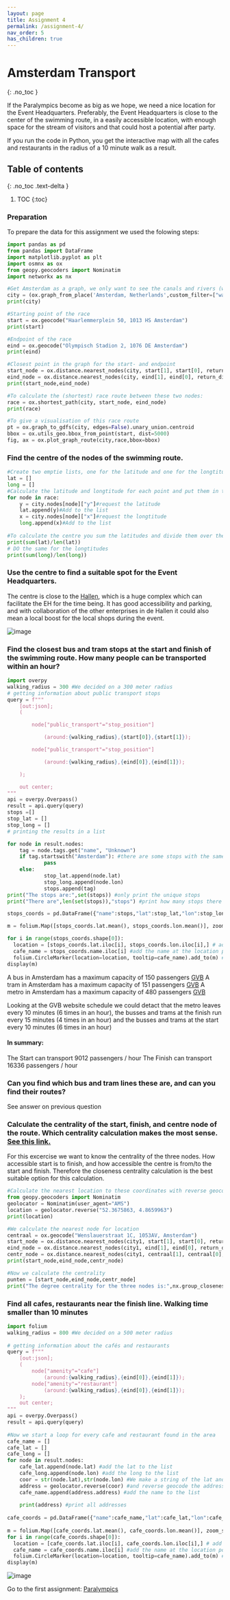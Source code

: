 ```yaml
---
layout: page
title: Assignment 4
permalink: /assignment-4/
nav_order: 5
has_children: true
---
```


# Amsterdam Transport
{: .no_toc }

If the Paralympics become as big as we hope, we need a nice location for the Event Headquarters. Preferably, the Event Headquarters is close to the center of the swimming route, in a easily accessible location, with enough space for the stream of visitors and that could host a potential after party. 

If you run the code in Python, you get the interactive map with all the cafes and restaurants in the radius of a 10 minute walk as a result.

## Table of contents
{: .no_toc .text-delta }

1. TOC
{:toc}

### Preparation

To prepare the data for this assignment we used the folowing steps:

``` python
import pandas as pd 
from pandas import DataFrame 
import matplotlib.pyplot as plt 
import osmnx as ox 
from geopy.geocoders import Nominatim 
import networkx as nx 

#Get Amsterdam as a graph, we only want to see the canals and rivers (waterways)
city = (ox.graph_from_place('Amsterdam, Netherlands',custom_filter=["waterway"])) 
print(city) 
```
```python
#Starting point of the race
start = ox.geocode("Haarlemmerplein 50, 1013 HS Amsterdam") 
print(start) 
```
```python
#Endpoint of the race
eind = ox.geocode("Olympisch Stadion 2, 1076 DE Amsterdam") 
print(eind) 
```

```python
#Closest point in the graph for the start- and endpoint 
start_node = ox.distance.nearest_nodes(city, start[1], start[0], return_dist=False) 
eind_node = ox.distance.nearest_nodes(city, eind[1], eind[0], return_dist=False) 
print(start_node,eind_node)
```

```python
#To calculate the (shortest) race route between these two nodes:
race = ox.shortest_path(city, start_node, eind_node) 
print(race)
```

```python
#To give a visualisation of this race route
pt = ox.graph_to_gdfs(city, edges=False).unary_union.centroid 
bbox = ox.utils_geo.bbox_from_point(start, dist=5000) 
fig, ax = ox.plot_graph_route(city,race,bbox=bbox)
```

### Find the centre of the nodes of the swimming route.

```python
#Create two emptie lists, one for the latitude and one for the longtitude:
lat = [] 
long = [] 
#Calculate the latitude and longtitude for each point and put them in the corresponding list:
for node in race: 
    y = city.nodes[node]["y"]#request the latitude
    lat.append(y)#Add to the list
    x = city.nodes[node]["x"]#request the longtitude
    long.append(x)#Add to the list
  
#To calculate the centre you sum the latitudes and divide them over the amount of points (calculate the average). 
print(sum(lat)/len(lat)) 
# DO the same for the longtitudes
print(sum(long)/len(long))
```

### Use the centre to find a suitable spot for the Event Headquarters.

The centre is close to the [Hallen](https://www.iamsterdam.com/uit/agenda/nachtleven/clubbing/de-hallen-amsterdam), which is a huge complex which can facilitate the EH for the time being. It has good accessibility and parking, and with collaboration of the other enterprises in de Hallen it could also mean a local boost for the local shops during the event. 

![image](https://github.com/iepebouw/data1/assets/144791642/3f5b4e56-3d4c-47a6-8bcb-d34e90ee1dc2)


### Find the closest bus and tram stops at the start and finish of the swimming route. How many people can be transported within an hour?

```python
import overpy 
walking_radius = 300 #We decided on a 300 meter radius 
# getting information about public transport stops 
query = f""" 
    [out:json]; 
    ( 

        node["public_transport"="stop_position"] 

            (around:{walking_radius},{start[0]},{start[1]}); 

        node["public_transport"="stop_position"] 

            (around:{walking_radius},{eind[0]},{eind[1]}); 

    ); 

    out center; 
""" 
api = overpy.Overpass() 
result = api.query(query) 
stops =[] 
stop_lat = []  
stop_long = []  
# printing the results in a list 

for node in result.nodes: 
    tag = node.tags.get("name", "Unknown") 
    if tag.startswith("Amsterdam"): #there are some stops with the same name but with Amsterdam in front of it, so this if-statement skips those stops 
            pass 
    else: 
            stop_lat.append(node.lat) 
            stop_long.append(node.lon) 
            stops.append(tag) 
print("The stops are:",set(stops)) #only print the unique stops 
print("There are",len(set(stops)),"stops") #print how many stops there are 

stops_coords = pd.DataFrame({"name":stops,"lat":stop_lat,"lon":stop_long}) #make a new dataframe with the stops information  

m = folium.Map([stops_coords.lat.mean(), stops_coords.lon.mean()], zoom_start=13,tiles="Cartodbdark_matter") #create a map  

for i in range(stops_coords.shape[0]):  
  location = [stops_coords.lat.iloc[i], stops_coords.lon.iloc[i],] # add the locations  
  cafe_name = stops_coords.name.iloc[i] #add the name at the location points  
  folium.CircleMarker(location=location, tooltip=cafe_name).add_to(m) #add a nice marker  
display(m) 

```

 
A bus in Amsterdam has a maximum capacity of 150 passengers [GVB](https://over.gvb.nl/ov-in-amsterdam/voer-en-vaartuigen/bus-in-cijfers/)
A tram in Amsterdam has a maximum capacity of 151 passengers [GVB](https://over.gvb.nl/ov-in-amsterdam/voer-en-vaartuigen/tram-in-cijfers/)
A metro in Amsterdam has a maximum capacity of 480 passengers [GVB](https://over.gvb.nl/content/uploads/2018/11/Factsheet-CAF-GVB-M7-metro-voor-Amsterdam.pdf)
 
Looking at the GVB website schedule we could detact that the metro leaves every 10 minutes (6 times in an hour), the busses and trams at the finish run every 15 minutes (4 times in an hour) and the busses and trams at the start every 10 minutes (6 times in an hour) 

#### In summary: 
The Start can transport 9012 passengers / hour 
The Finish can transport 16336 passengers / hour 

### Can you find which bus and tram lines these are, and can you find their routes?
See answer on previous question


### Calculate the centrality of the start, finish, and centre node of the route. Which centrality calculation makes the most sense. [See this link.](https://networkx.org/documentation/stable/reference/algorithms/centrality.html)
For this excercise we want to know the centrality of the three nodes. How accessible start is to finish, and how accessible the centre is from/to the start and finish. Therefore the closeness centrality calculation is the best suitable option for this calculation.

```python
#Calculate the nearest location to these coordinates with reverse geocoding:
from geopy.geocoders import Nominatim
geolocator = Nominatim(user_agent="AMS")
location = geolocator.reverse("52.3675863, 4.8659963")
print(location)
```
```python
#We calculate the nearest node for location
centraal = ox.geocode("Wenslauerstraat 1C, 1053AV, Amsterdam") 
start_node = ox.distance.nearest_nodes(city1, start[1], start[0], return_dist=False) 
eind_node = ox.distance.nearest_nodes(city1, eind[1], eind[0], return_dist=False) 
centr_node = ox.distance.nearest_nodes(city1, centraal[1], centraal[0], return_dist=False) 
print(start_node,eind_node,centr_node) 
```
```python
#Now we calculate the centrality
punten = [start_node,eind_node,centr_node] 
print("The degree centrality for the three nodes is:",nx.group_closeness_centrality(city1,punten))
```

### Find all cafes, restaurants near the finish line. Walking time smaller than 10 minutes
```python
import folium 
walking_radius = 800 #We decided on a 500 meter radius 
 
# getting information about the cafés and restaurants 
query = f""" 
    [out:json]; 
    ( 
        node["amenity"="cafe"] 
            (around:{walking_radius},{eind[0]},{eind[1]}); 
        node["amenity"="restaurant"] 
            (around:{walking_radius},{eind[0]},{eind[1]});       
    ); 
    out center; 
""" 
api = overpy.Overpass() 
result = api.query(query) 
 
#Now we start a loop for every cafe and restaurant found in the area 
cafe_name = [] 
cafe_lat = [] 
cafe_long = [] 
for node in result.nodes: 
    cafe_lat.append(node.lat) #add the lat to the list 
    cafe_long.append(node.lon) #add the long to the list 
    coor = str(node.lat),str(node.lon) #We make a string of the lat and the long 
    address = geolocator.reverse(coor) #and reverse geocode the address to get the name of the café as well 
    cafe_name.append(address.address) #add the name to the list 
     
    print(address) #print all addresses 
 
cafe_coords = pd.DataFrame({"name":cafe_name,"lat":cafe_lat,"lon":cafe_long}) #make a new dataframe with the café information 
 
m = folium.Map([cafe_coords.lat.mean(), cafe_coords.lon.mean()], zoom_start=15,tiles="Cartodbdark_matter") #create a map 
for i in range(cafe_coords.shape[0]): 
  location = [cafe_coords.lat.iloc[i], cafe_coords.lon.iloc[i],] # add the locations 
  cafe_name = cafe_coords.name.iloc[i] #add the name at the location points 
  folium.CircleMarker(location=location, tooltip=cafe_name).add_to(m) #add a nice marker 
display(m)
```

![image](https://github.com/iepebouw/data1/assets/145610700/b8d74cec-c4a2-48e9-a3dd-ba2d91e0746d)


Go to the first assignment: [Paralympics]({{site.baseurl}}/assignment-1)
